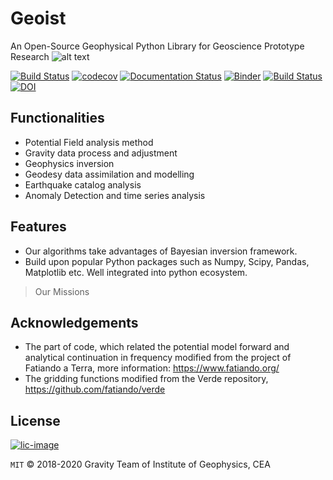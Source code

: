 # Geoist  
An Open-Source Geophysical Python Library for Geoscience Prototype Research
![alt text][logo]

[logo]: ./geoist.png "Geoist"

[![Build Status](https://travis-ci.org/igp-gravity/geoist.svg?branch=master)](https://travis-ci.org/igp-gravity/geoist)
[![codecov](https://codecov.io/gh/igp-gravity/geoist/branch/master/graph/badge.svg)](https://codecov.io/gh/igp-gravity/geoist)
[![Documentation Status](https://readthedocs.org/projects/pip/badge/?version=latest&style=flat)](https://geoist.readthedocs.io/en/latest/)
[![Binder](https://binder.pangeo.io/badge.svg)](https://binder.pangeo.io/v2/gh/igp-gravity/geoist/master)
[![Build Status](https://dev.azure.com/chenshi1980/geoist/_apis/build/status/igp-gravity.geoist)](https://dev.azure.com/chenshi1980/geoist/_build/latest?definitionId=1)
[![DOI](https://zenodo.org/badge/DOI/10.5281/zenodo.4118083.svg)](https://doi.org/10.5281/zenodo.4118083)

## Functionalities

* Potential Field analysis method
* Gravity data process and adjustment
* Geophysics inversion
* Geodesy data assimilation and modelling
* Earthquake catalog analysis
* Anomaly Detection and time series analysis

## Features

* Our algorithms take advantages of Bayesian inversion framework.
* Build upon popular Python packages such as Numpy, Scipy, Pandas, Matplotlib etc. Well integrated into python ecosystem.

> Our Missions

## Acknowledgements
 * The part of code, which related the potential model forward and analytical continuation in frequency modified from the project of Fatiando a Terra, more information: https://www.fatiando.org/
 * The gridding functions modified from the Verde repository, https://github.com/fatiando/verde


License
-------

[![lic-image](https://img.shields.io/dub/l/vibe-d.svg)](LICENSE)

`MIT`  © 2018-2020 Gravity Team of Institute of Geophysics, CEA
